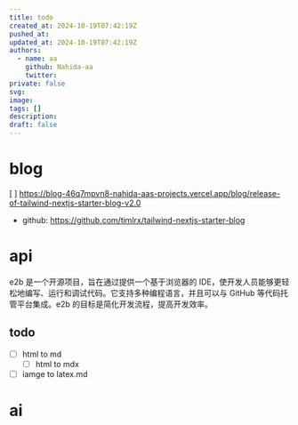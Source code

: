 ```yaml
---
title: todo
created_at: 2024-10-19T07:42:19Z
pushed_at: 
updated_at: 2024-10-19T07:42:19Z
authors:
  - name: aa
    github: Nahida-aa
    twitter: 
private: false
svg: 
image: 
tags: []
description: 
draft: false
---
```

# blog
[ ] https://blog-46q7mpvn8-nahida-aas-projects.vercel.app/blog/release-of-tailwind-nextjs-starter-blog-v2.0
  - github: https://github.com/timlrx/tailwind-nextjs-starter-blog

# api
e2b 是一个开源项目，旨在通过提供一个基于浏览器的 IDE，使开发人员能够更轻松地编写、运行和调试代码。它支持多种编程语言，并且可以与 GitHub 等代码托管平台集成。e2b 的目标是简化开发流程，提高开发效率。
## todo
- [ ] html to md
  - [ ] html to mdx
- [ ] iamge to latex.md
# ai